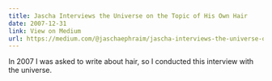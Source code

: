 ```yaml
---
title: Jascha Interviews the Universe on the Topic of His Own Hair
date: 2007-12-31
link: View on Medium
url: https://medium.com/@jaschaephraim/jascha-interviews-the-universe-on-the-topic-of-his-own-hair-3e3cf5e8fcfd
---
```

In 2007 I was asked to write about hair, so I conducted this interview with the universe.
